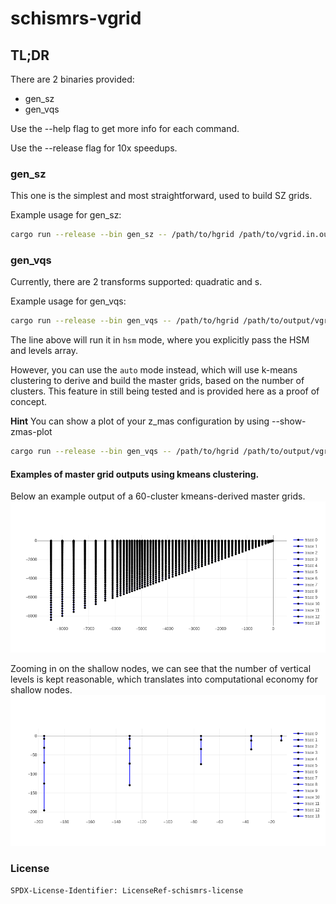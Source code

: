 # schismrs-vgrid

## TL;DR

There are 2 binaries provided:

- gen_sz
- gen_vqs

Use the --help flag to get more info for each command.

Use the --release flag for 10x speedups.

### gen_sz

This one is the simplest and most straightforward, used to build SZ grids.

Example usage for gen_sz:

```bash
cargo run --release --bin gen_sz -- /path/to/hgrid /path/to/vgrid.in.out --slevels=10
```

### gen_vqs

Currently, there are 2 transforms supported: quadratic and s.

Example usage for gen_vqs:

```bash
cargo run --release --bin gen_vqs -- /path/to/hgrid /path/to/output/vgrid.in --transform s --dz-bottom-min=1. --a-vqs0=-0.3 --theta-b=0. --theta-f=3. hsm --depths 50.0 60.0 80.0 110.0 150.0 200.0 260.0 330.0 410.0 500.0 600.0 8426.0 --nlevels 21 22 23 24 25 26 27 28 29 30 31 32
```

The line above will run it in `hsm` mode, where you explicitly pass the HSM and levels array.

However, you can use the `auto` mode instead, which will use k-means clustering to derive and build the master grids, based on the number of clusters.
This feature in still being tested and is provided here as a proof of concept.

**Hint** You can show a plot of your z_mas configuration by using --show-zmas-plot

```bash
cargo run --release --bin gen_vqs -- /path/to/hgrid /path/to/output/vgrid.in --transform s --dz-bottom-min=1. --a-vqs0=-0.3 --theta-b=0. --theta-f=3. auto --help
```

#### Examples of master grid outputs using kmeans clustering.

Below an example output of a 60-cluster kmeans-derived master grids.
![kmeans-60clusters](./assets/kmeans-60clusters.png)

Zooming in on the shallow nodes, we can see that the number of vertical levels is kept reasonable, which translates into computational economy for shallow nodes.
![kmeans-zoomed](./assets/kmeans-closeup.png)

### License

`SPDX-License-Identifier: LicenseRef-schismrs-license`
